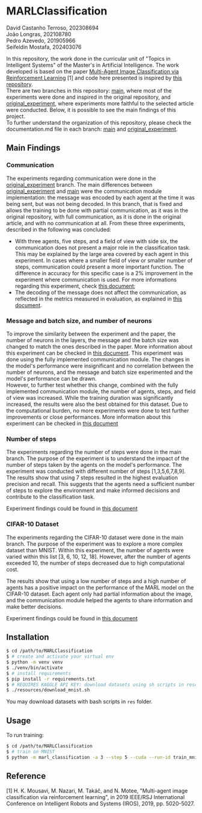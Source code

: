 # MARLClassification

David Castanho Terroso, 202308694 <br>
João Longras, 202108780 <br>
Pedro Azevedo, 201905966 <br>
Seifeldin Mostafa, 202403076 <br>

In this repository, the work done in the curricular unit of "Topics in Intelligent Systems" of the Master's in Artificial Intelligence. The work developed is based on the paper [Multi-Agent Image Classification via Reinforcement Learning](https://arxiv.org/abs/1905.04835) [1] and code here presented is inspired by [this repository](https://github.com/Ipsedo/MARLClassification). <br>
There are two branches in this repository: [main](https://github.com/seifhussam/MARLClassification), where most of the experiments were done and inspired in the original repository, and [original_experiment](https://github.com/seifhussam/MARLClassification/tree/original_experiment), where experiments more faithful to the selected article were conducted. Below, it is possible to see the main findings of this project. <br>
To further understand the organization of this repository, please check the documentation.md file in each branch: [main](https://github.com/seifhussam/MARLClassification/blob/main/documentation.md) and [original_experiment](https://github.com/seifhussam/MARLClassification/blob/original_experiment/documentation.md).

## Main Findings
### Communication
The experiments regarding communication were done in the [original_experiment](https://github.com/seifhussam/MARLClassification/tree/original_experiment) branch. The main differences between [original_experiment](https://github.com/seifhussam/MARLClassification/tree/original_experiment) and [main](https://github.com/seifhussam/MARLClassification) were the communication module implementation: the message was encoded by each agent at the time it was being sent, but was not being decoded. In this branch, that is fixed and allows the training to be done with partial communication, as it was in the original repository, with full communication, as it is done in the original article, and with no communication at all. From these three experiments, described in the following was concluded:
- With three agents, five steps, and a field of view with side six, the communication does not present a major role in the classification task. This may be explained by the large area covered by each agent in this experiment. In cases where a smaller field of view or smaller number of steps, communication could present a more important function. The difference in accuracy for this specific case is a 2% improvement in the experiment where communication is used. For more informations regarding this experiment, check [this document](https://github.com/seifhussam/MARLClassification/blob/original_experiment/docs/experiments/communication_experiment.md);
- The decoding of the message does not affect the communication, as reflected in the metrics measured in evaluation, as explained in [this document](https://github.com/seifhussam/MARLClassification/blob/original_experiment/docs/experiments/base_vs_original_experiment.md).

### Message and batch size, and number of neurons
To improve the similarity between the experiment and the paper, the number of neurons in the layers, the message and the batch size was changed to match the ones described in the paper. More information about this experiment can be checked in [this document](https://github.com/seifhussam/MARLClassification/blob/original_experiment/docs/experiments/number_of_neurons_experiment.md). This experiment was done using the fully implemented communication module. The changes in the model's performance were insignificant and no correlation between the number of neurons, and the message and batch size experimented and the model's performance can be drawn. <br>
However, to further test whether this change, combined with the fully implemented communication module, the number of agents, steps, and field of view was increased. While the training duration was significantly increased, the results were also the best obtained for this dataset. Due to the computational burden, no more experiments were done to test further improvements or close performances. More information about this experiment can be checked in [this document](https://github.com/seifhussam/MARLClassification/blob/original_experiment/docs/experiments/original_with_max_agents_steps_fov.md)

### Number of steps

The experiments regarding the number of steps were done in the main branch. The purpose of the experiment is to understand the impact of the number of steps taken by the agents on the model's performance. The experiment was conducted with different number of steps [1,3,5,6,7,8,9]. The results show that using 7 steps resulted in the highest evaluation precision and recall. This suggests that the agents need a sufficient number of steps to explore the environment and make informed decisions and contribute to the classification task.

Experiment findings could be found in [this document](./docs/experiments/number_of_steps_experiment.md)

### CIFAR-10 Dataset

The experiments regarding the CIFAR-10 dataset were done in the main branch. The purpose of the experiment was to explore a more complex dataset than MNIST. Within this experiment, the number of agents were varied within this list [3, 6, 10, 12, 18]. However, after the number of agents exceeded 10, the number of steps decreased due to high computational cost.

The results show that using a low number of steps and a high number of agents has a positive impact on the performance of the MARL model on the CIFAR-10 dataset. Each agent only had partial information about the image, and the communication module helped the agents to share information and make better decisions.

Experiment findings could be found in [this document](./docs/experiments/ciphar_10_experiment.md)

## Installation
```bash
$ cd /path/to/MARLClassification
$ # create and activate your virtual env
$ python -m venv venv
$ ./venv/bin/activate
$ # install requirements
$ pip install -r requirements.txt
$ # REQUIRES KAGGLE API KEY: download datasets using sh scripts in resources folder, ex : MNIST
$ ./resources/download_mnist.sh
```

You may download datasets with bash scripts in `res` folder.
## Usage
To run training:
```bash
$ cd /path/to/MARLClassification
$ # train on MNIST
$ python -m marl_classification -a 3 --step 5 --cuda --run-id train_mnist train --action [[1,0],[-1,0],[0,1],[0,-1]] --img-size 28 --nb-class 10 -d 2 --f 6 --ft-extr mnist --nb 64 --na 64 --nm 16 --nd 8 --nlb 96 --nla 96 --batch-size 32 --lr 1e-3 --nb-epoch 40 -o ./out/mnist_actor_critic
```

## Reference
[1] H. K. Mousavi, M. Nazari, M. Takáč, and N. Motee, "Multi-agent image classification via reinforcement learning", in 2019 IEEE/RSJ International Conference on Intelligent Robots and Systems (IROS), 2019, pp. 5020-5027.